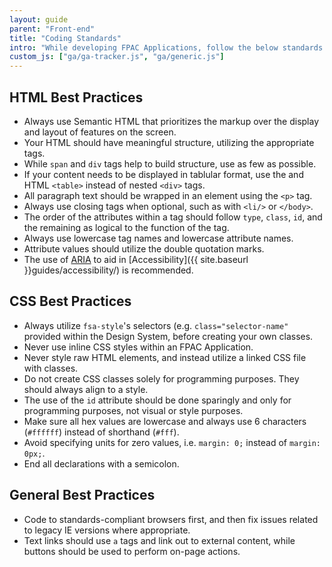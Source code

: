 ```yaml
---
layout: guide
parent: "Front-end"
title: "Coding Standards"
intro: "While developing FPAC Applications, follow the below standards for best practice Front-end Development."
custom_js: ["ga/ga-tracker.js", "ga/generic.js"]
---
```


## HTML Best Practices

* Always use Semantic HTML that prioritizes the markup over the display and layout of features on the screen.
* Your HTML should have meaningful structure, utilizing the appropriate tags.
* While `span` and `div` tags help to build structure, use as few as possible.
* If your content needs to be displayed in tablular format, use the and HTML `<table>` instead of nested `<div>` tags.
* All paragraph text should be wrapped in an element using the `<p>` tag.
* Always use closing tags when optional, such as with `<li/>` or `</body>`.
* The order of the attributes within a tag should follow `type`, `class`, `id`, and the remaining as logical to the function of the tag.
* Always use lowercase tag names and lowercase attribute names.
* Attribute values should utilize the double quotation marks.
* The use of [ARIA](https://www.w3.org/TR/2017/WD-using-aria-20171123/) to aid in [Accessibility]({{ site.baseurl }}guides/accessibility/) is recommended.

## CSS Best Practices

* Always utilize `fsa-style`'s selectors (e.g. `class="selector-name"` provided within the Design System, before creating your own classes.
* Never use inline CSS styles within an FPAC Application.
* Never style raw HTML elements, and instead utilize a linked CSS file with classes.
* Do not create CSS classes solely for programming purposes. They should always align to a style.
* The use of the `id` attribute should be done sparingly and only for programming purposes, not visual or style purposes.
* Make sure all hex values are lowercase and always use 6 characters (`#ffffff`) instead of shorthand (`#fff`).
* Avoid specifying units for zero values, i.e. `margin: 0;` instead of `margin: 0px;`.
* End all declarations with a semicolon.

## General Best Practices

* Code to standards-compliant browsers first, and then fix issues related to legacy IE versions where appropriate.
* Text links should use `a` tags and link out to external content, while buttons should be used to perform on-page actions.
